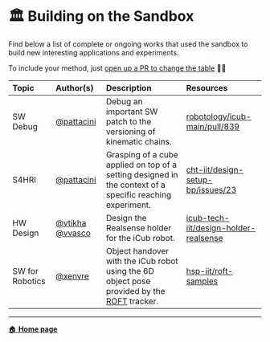 🏛 Building on the Sandbox
==========================

Find below a list of complete or ongoing works that used the sandbox to build new interesting applications and experiments.

To include your method, just [open up a PR to change the table](https://github.com/robotology/icub-gazebo-grasping-sandbox/edit/master/docs/building-on-sandbox.md) 👋🏻

| Topic | Author(s) | Description | Resources |
| :---  | :---      | :---        | :---      |
| SW Debug | [@pattacini](https://github.com/pattacini) | Debug an important SW patch to the versioning of kinematic chains. | [robotology/icub-main/pull/839](https://github.com/robotology/icub-main/pull/839#issuecomment-1312760163) |
| S4HRI | [@pattacini](https://github.com/pattacini) | Grasping of a cube applied on top of a setting designed in the context of a specific reaching experiment. | [cht-iit/design-setup-bp/issues/23](https://github.com/cht-iit/design-setup-bp/issues/23) |
| HW Design | [@vtikha](https://github.com/vtikha) [@vvasco](https://github.com/vvasco) | Design the Realsense holder for the iCub robot. | [icub-tech-iit/design-holder-realsense](https://github.com/icub-tech-iit/design-holder-realsense) |
| SW for Robotics | [@xenvre](https://github.com/xenvre) | Object handover with the iCub robot using the 6D object pose provided by the [ROFT](https://github.com/hsp-iit/ROFT) tracker. | [hsp-iit/roft-samples](https://github.com/hsp-iit/roft-samples/blob/master/src/handover/include/cardinal_points_grasp.h) |

---

[🏠 **Home page**](./README.md)
